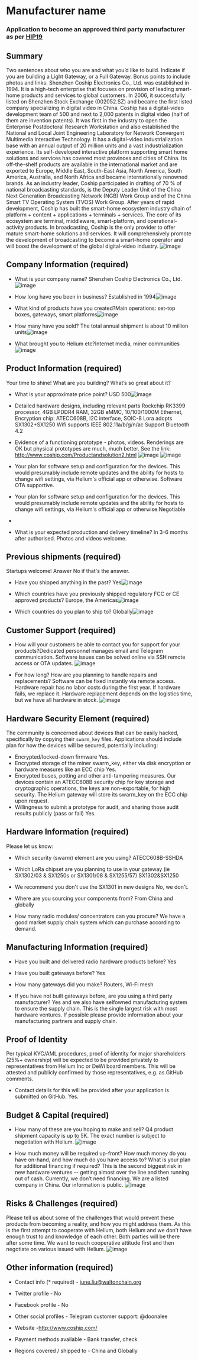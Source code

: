 # Manufacturer name
### Application to become an approved third party manufacturer as per [HIP19](https://github.com/helium/HIP/blob/master/0019-third-party-manufacturers.md)

## Summary

Two sentences about who you are and what you’d like to build. Indicate if you are building a Light Gateway, or a Full Gateway. Bonus points to include photos and links. 
Shenzhen Coship Electronics Co., Ltd. was established in 1994. It is a high-tech enterprise that focuses on provision of leading smart-home products and services to global customers. In 2006, it successfully listed on Shenzhen Stock Exchange (002052.SZ) and became the first listed company specializing in digital video in China. Coship has a digital-video development team of 500 and next to 2,000 patents in digital video (half of them are invention patents). It was first in the industry to open the Enterprise Postdoctoral Research Workstation and also established the National and Local Joint Engineering Laboratory for Network Convergent Multimedia Interactive Technology. It has a digital-video industrialization base with an annual output of 20 million units and a vast industrialization experience. Its self-developed interactive platform supporting smart home solutions and services has covered most provinces and cities of China. Its off-the-shelf products are available in the international market and are exported to Europe, Middle East, South-East Asia, North America, South America, Australia, and North Africa and became internationally renowned brands. As an industry leader, Coship participated in drafting of 70 % of national broadcasting standards, is the Deputy Leader Unit of the China Next Generation Broadcasting Network (NGB) Work Group and of the China Smart TV Operating System (TVOS) Work Group. After years of rapid development, Coship has built the smart-home ecosystem industry chain of platform + content + applications + terminals + services. The core of its ecosystem are terminal, middleware, smart-platform, and operational-activity products. In broadcasting, Coship is the only provider to offer mature smart-home solutions and services. It will comprehensively promote the development of broadcasting to become a smart-home operator and will boost the development of the global digital-video industry.
![image](https://user-images.githubusercontent.com/87060625/125915607-ac0de3b7-8a7c-415a-9b84-5169c826d37a.png)

## Company Information (required)

* What is your company name? Shenzhen Coship Electronics Co., Ltd.![image](https://user-images.githubusercontent.com/87060625/125915717-15ec8f8a-82a8-4c04-8123-bd08d0c1aa39.png)

* How long have you been in business? Established in 1994![image](https://user-images.githubusercontent.com/87060625/125915762-fd100f2e-8901-4f35-ac99-3a4b4e61a59c.png)

* What kind of products have you created?Main operations: set-top boxes, gateways, smart platforms![image](https://user-images.githubusercontent.com/87060625/125915842-8f3c10ed-e424-414d-89d2-d14a9c3db6bf.png)

* How many have you sold?  The total annual shipment is about 10 million units![image](https://user-images.githubusercontent.com/87060625/125915864-04ddbe72-a7af-40ab-a165-408556561f12.png)

* What brought you to Helium etc?Internet media, miner communities![image](https://user-images.githubusercontent.com/87060625/125915897-7a1334d5-f347-4675-a0a9-651a2a8a0379.png)


## Product Information (required)

Your time to shine! What are you building? What’s so great about it? 
* What is your approximate price point? USD 500![image](https://user-images.githubusercontent.com/87060625/125915948-2e07a88f-92d1-41cb-b8b2-4fb3a844b8db.png)

* Detailed hardware designs, including relevant parts 
Rockchip RK3399 processor,
4GB LPDDR4 RAM,
32GB eMMC,
10/100/1000M Ethernet,
Encryption chip: ATECC608B, I2C interface, SOIC-8
Lora adopts SX1302+SX1250
Wifi supports IEEE 802.11a/b/g/n/ac
Support Bluetooth 4.2

* Evidence of a functioning prototype - photos, videos. Renderings are OK but physical prototypes are much, much better. See the link: http://www.coship.com/Productandsolution2.html
![image](https://user-images.githubusercontent.com/87060625/152274720-50b70808-247c-479f-bbef-57f5fb0d2afd.png)
![image](https://user-images.githubusercontent.com/87060625/152274748-0f451e2a-d90a-4cde-ba7c-11d5085d571f.png)


* Your plan for software setup and configuration for the devices. This would presumably include remote updates and the ability for hosts to change wifi settings, via Helium's official app or otherwise.
Software OTA supportive.

* Your plan for software setup and configuration for the devices. This would presumably include remote updates and the ability for hosts to change wifi settings, via Helium's official app or otherwise.Negotiable
*
* What is your expected production and delivery timeline? In 3-6 months after authorised.
Photos and videos welcome.

## Previous shipments (required)

Startups welcome! Answer No if that's the answer.
* Have you shipped anything in the past? Yes![image](https://user-images.githubusercontent.com/87060625/125917476-d4fd4862-66b3-4458-bd11-4ab19955f9d2.png)
 
* Which countries have you previously shipped regulatory FCC or CE approved products? Europe, the Americas![image](https://user-images.githubusercontent.com/87060625/125917377-47e7cd1c-c5f8-4f56-8f5b-fb6c3f0828a8.png)

* Which countries do you plan to ship to? Globally![image](https://user-images.githubusercontent.com/87060625/125917444-2f788c93-8d37-44df-9bfa-ef1229df7dc5.png)


## Customer Support (required)

* How will your customers be able to contact you for support for your products?Dedicated personnel manages email and Telegram communication.
Software issues can be solved online via SSH remote access or OTA updates.
![image](https://user-images.githubusercontent.com/87060625/125917574-e6f05d07-987e-497c-b944-73f3dfb6453a.png)

* For how long? How are you planning to handle repairs and replacements? Software can be fixed instantly via remote access. Hardware repair has no labor costs during the first year. If hardware fails, we replace it. Hardware replacement depends on the logistics time, but we have all hardware in stock.
![image](https://user-images.githubusercontent.com/87060625/125917596-7dfe6947-a3fc-4309-8acd-c3a73e9ac863.png)


## Hardware Security Element (required)

The community is concerned about devices that can be easily hacked, specifically by copying their `swarm_key` files. Applications should include plan for how the devices will be secured, potentially including:

* Encrypted/locked-down firmware Yes.
* Encrypted storage of the miner swarm_key, either via disk encryption or hardware measures like an ECC chip Yes.
* Encrypted buses, potting and other anti-tampering measures.
Our devices contain an ATECC608B security chip for key storage and cryptographic operations, the keys are non-exportable, for high security. The Helium gateway will store its swarm_key on the ECC chip upon request.
* Willingness to submit a prototype for audit, and sharing those audit results publicly (pass or fail) Yes.


## Hardware Information (required)

Please let us know:
* Which security (swarm) element are you using? ATECC608B-SSHDA
* Which LoRa chipset are you planning to use in your gateway (ie SX1302/03 & SX1250s or SX1301/08 & SX1255/57) SX1302&SX1250

* We recommend you don't use the SX1301 in new designs No, we don't.
* Where are you sourcing your components from? From China and globally

* How many radio modules/ concentrators can you procure? We have a good market supply chain system which can purchase according to demand.

## Manufacturing Information (required)

* Have you built and delivered radio hardware products before?  Yes

* Have you built gateways before? Yes

* How many gateways did you make?  Routers, Wi-Fi mesh

* If you have not built gateways before, are you using a third party manufacturer? Yes and we also have selfowned manufacturing system to ensure the supply chain.
This is the single largest risk with most hardware ventures. If possible please provide information about your manufacturing partners and supply chain.

## Proof of Identity

Per typical KYC/AML procedures, proof of identity for major shareholders (25%+ ownership) will be expected to be provided privately to representatives from Helium Inc or DeWi board members. This will be attested and publicly confirmed by those representatives, e.g. as GitHub comments. 
* Contact details for this will be provided after your application is submitted on GitHub. Yes.

## Budget & Capital (required)

* How many of these are you hoping to make and sell? Q4 product shipment capacity is up to 5K. The exact number is subject to negotiation with Helium.
![image](https://user-images.githubusercontent.com/87060625/125919955-c87ef757-142c-40b8-9a71-a971e4ac7b03.png)

* How much money will be required up-front? How much money do you have on-hand, and how much do you have access to? What is your plan for additional financing if required? This is the second biggest risk in new hardware ventures -- getting almost over the line and then running out of cash.
Currently, we don’t need financing. We are a listed company in China. Our information is public.
![image](https://user-images.githubusercontent.com/87060625/125920013-5cb2b9d3-3c07-40b8-9bcf-0aab5dc57aa6.png)

## Risks & Challenges (required)

Please tell us about some of the challenges that would prevent these products from becoming a reality, and how you might address them.
As this is the first attempt to cooperate with Helium, both Helium and we don’t have enough trust to and knowledge of each other. Both parties will be there after some time. We want to reach cooperative attitude first and then negotiate on various issued with Helium.
![image](https://user-images.githubusercontent.com/87060625/125920066-418db669-fd0b-40ed-a9ad-f655ddad1758.png)

## Other information (required)
 
* Contact info (* required) - june.liu@waltonchain.org
* Twitter profile - No
* Facebook profile - No
* Other social profiles - Telegram customer support: @doonalee
* Website -http://www.coship.com/

* Payment methods available - Bank transfer, check

* Regions covered / shipped to - China and Globally

